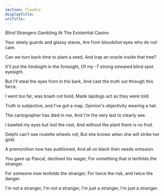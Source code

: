 ```yaml
---
section: Claudia
displayTitle:
uriTitle:
---
```


Blind Strangers Gambling At The Existential Casino

Your steely guards and glassy stares,
Are from bloodshot eyes who do not care.

Can we turn back time to plant a seed,
And trap an oracle inside that tree?

It'll put the hindsight in the foresight,
Of my -7 strong smeared blind spot eyesight.

But I'll steal the eyes from in the bark,
And cast the truth out through this farce.

I went too far, was brash not bold,
Made lapdogs act as they were told.

Truth is subjective, and I've got a map,
Opinion's objectivity wearing a hat.

The cartographer has died in me,
And I'm the very last to clearly see.

I bawled my eyes but lost the root,
And without the plant there is no fruit.

Delphi can't see roulette wheels roll,
But she knows when she will strike her gold.

A premonition now has auditioned,
And all on black then needs omission.

You gave up Pascal, declined his wager,
For something that is tenfolds the stranger.

For someone now tenfolds the stranger,
For twice the risk, and twice the danger.

I'm not a stranger,
I'm not a stranger,
I'm just a stranger,
I'm just a stranger.